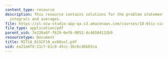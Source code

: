 ```yaml
---
content_type: resource
description: This resource contains solutions for the problem statements related to
  integrals and averages.
file: https://ol-ocw-studio-app-qa.s3.amazonaws.com/courses/18-01sc-single-variable-calculus-fall-2010/ea21a4fd21c7b1c845cc3bc6cdbb63ca_MIT18_01SCF10_ex60sol.pdf
file_type: application/pdf
parent_uid: 7e226a8f-f629-6ef6-9052-4c46584132b9
resourcetype: Document
title: MIT18_01SCF10_ex60sol.pdf
uid: ea21a4fd-21c7-b1c8-45cc-3bc6cdbb63ca
---
```

